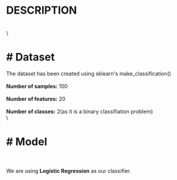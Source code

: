# DESCRIPTION
\
\
# # Dataset
The dataset has been created using sklearn's make_classification()
\
\
**Number of samples:** 100
\
\
**Number of features:** 20
\
\
**Number of classes:** 2(as it is a binary classifiation problem)
\
\
# # Model
\
\
We are using **Logistic Regression** as our classifier.



